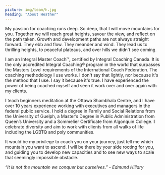 ```yaml
---
picture: img/team/h.jpg
heading: "About Heather"
---
```


My passion for coaching runs deep.  So deep, that I will move mountains for you.  Together we will reach great heights, savour the view, and reflect on the path taken.  Growth and development paths are not always straight forward.  They ebb and flow. They meander and wind.  They lead us to thrilling heights, to peaceful plateaus, and over hills we didn't see coming.

I am an Integral Master Coach™, certified by Integral Coaching Canada. It is the only accredited Integral Coaching® program in the world that surpasses the Masters Level requirements of the International Coach Federation.  The coaching methodology I use works.  I don't say that lightly, nor because it's the method that I use.  I say it because it's true.  I have experienced the power of being coached myself and seen it work over and over again with my clients.

I teach beginners meditation at the Ottawa Shambhala Centre, and I have over 10 years experience working with executives and managers in the federal public service. I hold a degree in Family and Social Relations from the University of Guelph, a Master’s Degree in Public Administration from Queen’s University and a Sommelier Certificate from Algonquin College. I celebrate diversity and aim to work with clients from all walks of life including the LGBTQ and poly communities.

It would be my privilege to coach you on your journey, just tell me which mountain you want to ascend.  I will be there by your side rooting for you, and guiding you to develop new capacities and to see new ways to scale that seemingly impossible obstacle.


*“It is not the mountain we conquer but ourselves.”  - Edmund Hillary*
